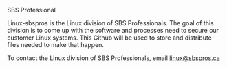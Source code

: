 SBS Professional

Linux-sbspros is the Linux division of SBS Professionals.  The goal of this division is to come up with the software and processes need to secure our customer Linux systems.  This Github will be used to store and distribute files needed to make that happen.

To contact the Linux division of SBS Professionals, email linux@sbspros.ca
